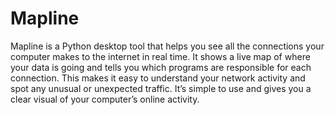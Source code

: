 # Mapline

Mapline is a Python desktop tool that helps you see all the connections your computer makes to the internet in real time. It shows a live map of where your data is going and tells you which programs are responsible for each connection. This makes it easy to understand your network activity and spot any unusual or unexpected traffic. It’s simple to use and gives you a clear visual of your computer’s online activity.
